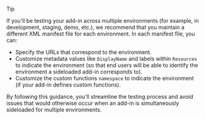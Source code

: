 > [!TIP]
> If you'll be testing your add-in across multiple environments (for example, in development, staging, demo, etc.), we recommend that you maintain a different XML manifest file for each environment. In each manifest file, you can:
> - Specify the URLs that correspond to the environment.
> - Customize metadata values like `DisplayName` and labels within `Resources` to indicate the environment (so that end users will be able to identify the environment a sideloaded add-in corresponds to). 
> - Customize the custom functions `namespace` to indicate the environment (if your add-in defines custom functions).
> 
> By following this guidance, you'll streamline the testing process and avoid issues that would otherwise occur when an add-in is simultaneously sideloaded for multiple environments.